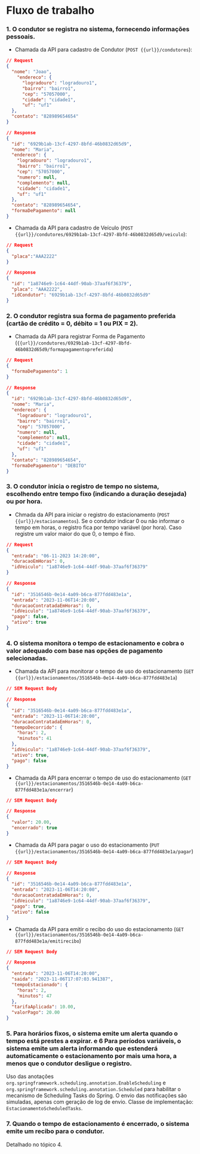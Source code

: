 # Fluxo de trabalho

### 1. **O condutor se registra no sistema, fornecendo informações pessoais.**
 
- Chamada da API para cadastro de Condutor (`POST {{url}}/condutores`):
```json
// Request
{
  "nome": "Joao",
    "endereco": {
      "logradouro": "logradouro1",
      "bairro": "bairro1",
      "cep": "57057000",
      "cidade": "cidade1",
      "uf": "uf1"
  },
  "contato": "828989654654"
}

// Response
{
  "id": "6929b1ab-13cf-4297-8bfd-46b0832d65d9",
  "nome": "Maria",
  "endereco": {
    "logradouro": "logradouro1",
    "bairro": "bairro1",
    "cep": "57057000",
    "numero": null,
    "complemento": null,
    "cidade": "cidade1",
    "uf": "uf1"
  },
  "contato": "828989654654",
  "formaDePagamento": null
}
```

- Chamada da API para cadastro de Veículo (`POST {{url}}/condutores/6929b1ab-13cf-4297-8bfd-46b0832d65d9/veiculo`):
```json
// Request
{
  "placa":"AAA2222"
}

// Response
{
  "id": "1a8746e9-1c64-44df-90ab-37aaf6f36379",
  "placa": "AAA2222",
  "idCondutor": "6929b1ab-13cf-4297-8bfd-46b0832d65d9"
}
```


### 2. O condutor registra sua forma de pagamento preferida (cartão de crédito = 0, débito = 1 ou PIX = 2).

 - Chamada da API para registrar Forma de Pagamento
(`{{url}}/condutores/6929b1ab-13cf-4297-8bfd-46b0832d65d9/formapagamentopreferida`)

```json
// Request
{
  "formaDePagamento": 1
}

// Response
{
  "id": "6929b1ab-13cf-4297-8bfd-46b0832d65d9",
  "nome": "Maria",
  "endereco": {
    "logradouro": "logradouro1",
    "bairro": "bairro1",
    "cep": "57057000",
    "numero": null,
    "complemento": null,
    "cidade": "cidade1",
    "uf": "uf1"
  },
  "contato": "828989654654",
  "formaDePagamento": "DEBITO"
}
```

### 3. O condutor inicia o registro de tempo no sistema, escolhendo entre tempo fixo (indicando a duração desejada) ou por hora.

 - Chmada da API para iniciar o registro do estacionamento (`POST {{url}}/estacionamentos`). Se o condutor indicar 0
ou não informar o tempo em horas, o registro fica por tempo variável (por hora). Caso registre um valor maior do que
0, o tempo é fixo.

```json
// Request
{
  "entrada": "06-11-2023 14:20:00",
  "duracaoEmHoras": 0,
  "idVeiculo": "1a8746e9-1c64-44df-90ab-37aaf6f36379"
}

// Response
{
  "id": "3516546b-0e14-4a09-b6ca-877fdd483e1a",
  "entrada": "2023-11-06T14:20:00",
  "duracaoContratadaEmHoras": 0,
  "idVeiculo": "1a8746e9-1c64-44df-90ab-37aaf6f36379",
  "pago": false,
  "ativo": true
}
```
### 4. O sistema monitora o tempo de estacionamento e cobra o valor adequado com base nas opções de pagamento selecionadas.

- Chamada da API para monitorar o tempo de uso do estacionamento (`GET {{url}}/estacionamentos/3516546b-0e14-4a09-b6ca-877fdd483e1a`)
```json
// SEM Request Body

// Response
{
  "id": "3516546b-0e14-4a09-b6ca-877fdd483e1a",
  "entrada": "2023-11-06T14:20:00",
  "duracaoContratadaEmHoras": 0,
  "tempoDecorrido": {
    "horas": 2,
    "minutos": 41
  },
  "idVeiculo": "1a8746e9-1c64-44df-90ab-37aaf6f36379",
  "ativo": true,
  "pago": false
}
```

- Chamada da API para encerrar o tempo de uso do estacionamento (`GET {{url}}/estacionamentos/3516546b-0e14-4a09-b6ca-877fdd483e1a/encerrar`)
```json
// SEM Request Body

// Response
{
  "valor": 20.00,
  "encerrado": true
}
```

- Chamada da API para pagar o uso do estacionamento (`PUT {{url}}/estacionamentos/3516546b-0e14-4a09-b6ca-877fdd483e1a/pagar`) 
```json
// SEM Request Body

// Response
{
  "id": "3516546b-0e14-4a09-b6ca-877fdd483e1a",
  "entrada": "2023-11-06T14:20:00",
  "duracaoContratadaEmHoras": 0,
  "idVeiculo": "1a8746e9-1c64-44df-90ab-37aaf6f36379",
  "pago": true,
  "ativo": false
}
```

- Chamada da API para emitir o recibo do uso do estacionamento (`GET {{url}}/estacionamentos/3516546b-0e14-4a09-b6ca-877fdd483e1a/emitirecibo`)
```json
// SEM Request Body

// Response
{
  "entrada": "2023-11-06T14:20:00",
  "saida": "2023-11-06T17:07:03.941387",
  "tempoEstacionado": {
    "horas": 2,
    "minutos": 47
  },
  "tarifaAplicada": 10.00,
  "valorPago": 20.00
}
```

### 5. Para horários fixos, o sistema emite um alerta quando o tempo está prestes a expirar. e 6 Para períodos variáveis, o sistema emite um alerta informando que estenderá automaticamente o estacionamento por mais uma hora, a menos que o condutor desligue o registro.

Uso das anotações `org.springframework.scheduling.annotation.EnableScheduling` e
`org.springframework.scheduling.annotation.Scheduled` para habilitar o mecanismo de Scheduling Tasks do Spring.
O envio das notificações são simuladas, apenas com geração de log de envio. Classe de implementação: `EstacionamentoScheduledTasks`.

### 7. Quando o tempo de estacionamento é encerrado, o sistema emite um recibo para o condutor.

Detalhado no tópico 4.